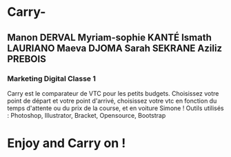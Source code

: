 # Carry-
## Manon DERVAL Myriam-sophie KANTÉ Ismath LAURIANO Maeva DJOMA Sarah SEKRANE Aziliz PREBOIS
### Marketing Digital Classe 1
Carry est le comparateur de VTC pour les petits budgets. Choisissez votre point de départ et votre point d'arrivé, choisissez votre vtc en fonction du temps d'attente ou du prix de la course, et en voiture Simone !
Outils utilisés : Photoshop, Illustrator, Bracket, Opensource, Bootstrap
# Enjoy and Carry on !
